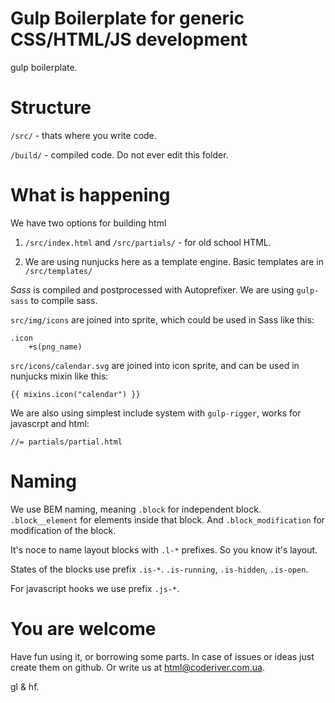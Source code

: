 Gulp Boilerplate for generic CSS/HTML/JS development
=============
 gulp boilerplate.

Structure
=============
`/src/` - thats where you write code.

`/build/` - compiled code. Do not ever edit this folder.

What is happening
=============
We have two options for building html
1) `/src/index.html` and `/src/partials/` - for old school HTML.

2) We are using nunjucks here as a template engine. Basic templates are in `/src/templates/`

_Sass_ is compiled and postprocessed with Autoprefixer. We are using `gulp-sass` to compile sass.

`src/img/icons` are joined into sprite, which could be used in Sass like this:
```
.icon
    +s(png_name)
```

`src/icons/calendar.svg` are joined into icon sprite, and can be used in nunjucks mixin like this:
```
{{ mixins.icon("calendar") }}
```

We are also using simplest include system with `gulp-rigger`, works for javascrpt and html:
```
//= partials/partial.html
```

Naming
=============
We use BEM naming, meaning `.block` for independent block. `.block__element` for elements inside that block. And `.block_modification` for modification of the block.

It's noce to name layout blocks with `.l-*` prefixes. So you know it's layout.

States of the blocks use prefix `.is-*`. `.is-running`, `.is-hidden`, `.is-open`.

For javascript hooks we use prefix `.js-*`.

You are welcome
=============
Have fun using it, or borrowing some parts. In case of issues or ideas just create them on github. Or write us at <a href="mailto:html@coderiver.com.ua">html@coderiver.com.ua</a>.

gl & hf.
